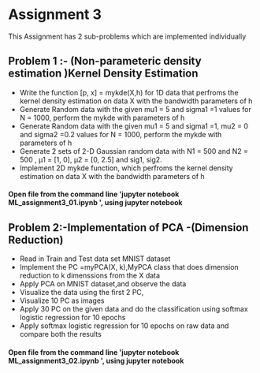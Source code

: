 # Assignment 3

This Assignment has 2 sub-problems which are implemented individually 

## Problem 1 :- (Non-parameteric density estimation )Kernel Density Estimation
- Write the function [p, x] = mykde(X,h) for 1D data that perfroms the kernel density estimation on data X with the
  bandwidth parameters of h
- Generate Random data with the given mu1 = 5  and sigma1 =1 values for N = 1000, perform the mykde with parameters of h
- Generate Random data with the given mu1 = 5  and sigma1 =1, mu2 = 0  and sigma2 =0.2 values for N = 1000, perform the mykde     with parameters of h
- Generate 2 sets of 2-D Gaussian random data with N1 = 500 and N2 = 500 , µ1 = [1, 0], µ2 = [0, 2.5] and sig1, sig2.
- Implement 2D mykde function, which perfroms the kernel density estimation on data X with the
  bandwidth parameters of h
 

#### Open file from the command line 'jupyter notebook ML_assignment3_01.ipynb ', using jupyter notebook

## Problem 2:-Implementation of PCA -(Dimension Reduction)
- Read in Train and Test data set MNIST dataset
- Implement the  PC =myPCA(X, k),MyPCA class that does dimension reduction to k dimenssions from the X data
- Apply PCA on MNIST dataset,and observe the data
- Visualize the data using the first 2 PC, 
- Visualize 10 PC as images
- Apply 30 PC on the given data and do the classification using softmax logistic regression for 10 epochs
- Apply softmax logistic regression for 10 epochs on raw data and compare both the results

#### Open file from the command line 'jupyter notebook ML_assignment3_02.ipynb ', using jupyter notebook
